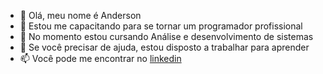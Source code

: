 - 👋 Olá, meu nome é Anderson
- 👀 Estou me capacitando para se tornar um programador profissional
- 🌱 No momento estou cursando Análise e desenvolvimento de sistemas
- 💞️ Se você precisar de ajuda, estou disposto a trabalhar para aprender
- 📫 Você pode me encontrar no [linkedin](https://www.linkedin.com/in/anderson-nascimento-95598669/)

